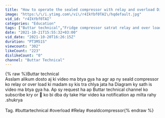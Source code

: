 ```yaml
---
title: "How to operate the sealed compressor with relay and overload Diagram| Buttar technical"
image: "https:\/\/i.ytimg.com\/vi\/r4IkYbf0TAI\/hqdefault.jpg"
vid_id: "r4IkYbf0TAI"
categories: "Education"
tags: ["Buttar technical","Fridge compressor satrat relay and over load","Compressor relay over load diagram"]
date: "2021-10-21T15:55:32+03:00"
vid_date: "2021-10-20T16:26:15Z"
duration: "PT3M51S"
viewcount: "302"
likeCount: "223"
dislikeCount: "0"
channel: "Buttar Technical"
---
```

{% raw %}Buttar technical <br />Asslam alikum dosto aj ki video ma btya gya ha agr ap ny seald compressor ko relay or over load ki madam sy kis tra chlya jata ha Diagram ky sath is video ma btya gya ha. Ap sy request ha ap Buttar technical channel ko subscribe kry or 🔔 ko bi dba dy take Har video ka notification ap milta rahy .shukrya <br /><br />Tag. #buttartechnical  #overload #Relay #sealdcompressor{% endraw %}
